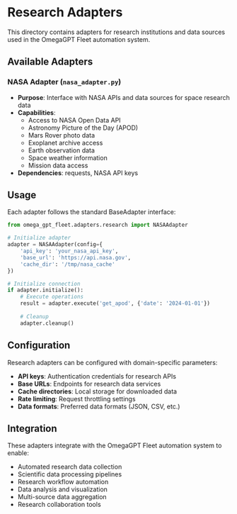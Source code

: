 # Research Adapters

This directory contains adapters for research institutions and data sources used in the OmegaGPT Fleet automation system.

## Available Adapters

### NASA Adapter (`nasa_adapter.py`)
- **Purpose**: Interface with NASA APIs and data sources for space research data
- **Capabilities**: 
  - Access to NASA Open Data API
  - Astronomy Picture of the Day (APOD)
  - Mars Rover photo data
  - Exoplanet archive access
  - Earth observation data
  - Space weather information
  - Mission data access
- **Dependencies**: requests, NASA API keys

## Usage

Each adapter follows the standard BaseAdapter interface:

```python
from omega_gpt_fleet.adapters.research import NASAAdapter

# Initialize adapter
adapter = NASAAdapter(config={
    'api_key': 'your_nasa_api_key',
    'base_url': 'https://api.nasa.gov',
    'cache_dir': '/tmp/nasa_cache'
})

# Initialize connection
if adapter.initialize():
    # Execute operations
    result = adapter.execute('get_apod', {'date': '2024-01-01'})
    
    # Cleanup
    adapter.cleanup()
```

## Configuration

Research adapters can be configured with domain-specific parameters:

- **API keys**: Authentication credentials for research APIs
- **Base URLs**: Endpoints for research data services
- **Cache directories**: Local storage for downloaded data
- **Rate limiting**: Request throttling settings
- **Data formats**: Preferred data formats (JSON, CSV, etc.)

## Integration

These adapters integrate with the OmegaGPT Fleet automation system to enable:

- Automated research data collection
- Scientific data processing pipelines
- Research workflow automation
- Data analysis and visualization
- Multi-source data aggregation
- Research collaboration tools